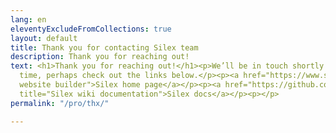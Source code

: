 ```yaml
---
lang: en
eleventyExcludeFromCollections: true
layout: default
title: Thank you for contacting Silex team
description: Thank you for reaching out!
text: <h1>Thank you for reaching out!</h1><p>We’ll be in touch shortly. In the mean
  time, perhaps check out the links below.</p><p><a href="https://www.silex.me/" title="Silex
  website builder">Silex home page</a></p><p><a href="https://github.com/silexlabs/Silex/wiki"
  title="Silex wiki documentation">Silex docs</a></p><p></p>
permalink: "/pro/thx/"

---
```

